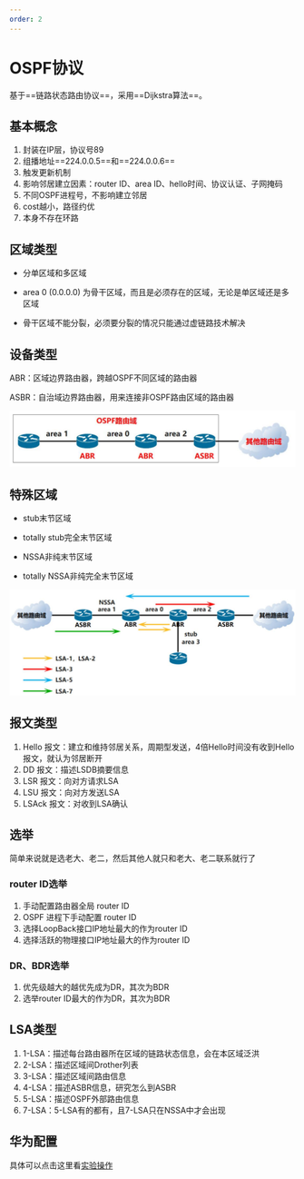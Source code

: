 ```yaml
---
order: 2
---
```


# OSPF协议

基于==链路状态路由协议==，采用==Dijkstra算法==。

## 基本概念

1. 封装在IP层，协议号89
2. 组播地址==224.0.0.5==和==224.0.0.6==
3. 触发更新机制
4. 影响邻居建立因素：router ID、area ID、hello时间、协议认证、子网掩码
5. 不同OSPF进程号，不影响建立邻居
6. cost越小，路径约优
7. 本身不存在环路

## 区域类型

+ 分单区域和多区域

+ area 0 (0.0.0.0) 为骨干区域，而且是必须存在的区域，无论是单区域还是多区域
+ 骨干区域不能分裂，必须要分裂的情况只能通过虚链路技术解决

## 设备类型

ABR：区域边界路由器，跨越OSPF不同区域的路由器

ASBR：自治域边界路由器，用来连接非OSPF路由区域的路由器

![image-20241105233740942](md_img/image-20241105233740942.png)

## 特殊区域

+ stub末节区域

+ totally stub完全末节区域

+ NSSA非纯末节区域

+ totally NSSA非纯完全末节区域

![image-20241106113349273](md_img/image-20241106113349273.png)

## 报文类型

1. Hello 报文：建立和维持邻居关系，周期型发送，4倍Hello时间没有收到Hello报文，就认为邻居断开
2. DD 报文：描述LSDB摘要信息
3. LSR 报文：向对方请求LSA
4. LSU 报文：向对方发送LSA
5. LSAck 报文：对收到LSA确认

## 选举

简单来说就是选老大、老二，然后其他人就只和老大、老二联系就行了

### router ID选举

1. 手动配置路由器全局 router ID
2. OSPF 进程下手动配置 router ID
3. 选择LoopBack接口IP地址最大的作为router ID
4. 选择活跃的物理接口IP地址最大的作为router ID

### DR、BDR选举

1. 优先级越大的越优先成为DR，其次为BDR
2. 选举router ID最大的作为DR，其次为BDR

## LSA类型

1. 1-LSA：描述每台路由器所在区域的链路状态信息，会在本区域泛洪
2. 2-LSA：描述区域间Drother列表
3. 3-LSA：描述区域间路由信息
4. 4-LSA：描述ASBR信息，研究怎么到ASBR
5. 5-LSA：描述OSPF外部路由信息
6. 7-LSA：5-LSA有的都有，且7-LSA只在NSSA中才会出现

## 华为配置

具体可以点击这里看[实验操作](../../huawei/九、OSPF路由协议配置.md)